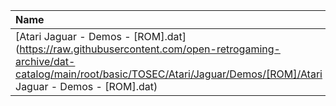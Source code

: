 |Name|Size|
|:---|---:|
|[Atari Jaguar - Demos - [ROM].dat](https://raw.githubusercontent.com/open-retrogaming-archive/dat-catalog/main/root/basic/TOSEC/Atari/Jaguar/Demos/[ROM]/Atari Jaguar - Demos - [ROM].dat)|1779|
